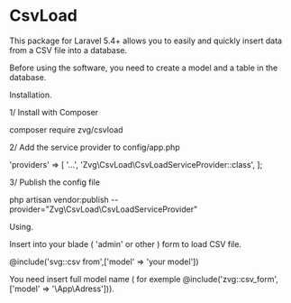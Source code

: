 # CsvLoad
This package for Laravel 5.4+ allows you to easily and quickly insert data from a CSV file into a database.

Before using the software, you need to create a model and a table in the database.

Installation.

1/ Install with Composer

composer require zvg/csvload

2/ Add the service provider to config/app.php

'providers' => [
    '...',
    'Zvg\CsvLoad\CsvLoadServiceProvider::class',
];

3/ Publish the config file

php artisan vendor:publish --provider="Zvg\CsvLoad\CsvLoadServiceProvider"

Using.

Insert into your blade ( 'admin' or other ) form to load CSV file.
 
 @include('svg::csv from',['model' => 'your model'])
  
  You need insert full model name
 ( for exemple @include('zvg::csv_form',['model' => '\App\Adress'])).
 
 
